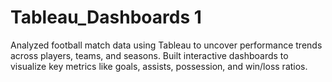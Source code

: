 # Tableau_Dashboards 1
 Analyzed football match data using Tableau to uncover performance trends across players, teams, and
seasons. Built interactive dashboards to visualize key metrics like goals, assists, possession, and win/loss ratios.
